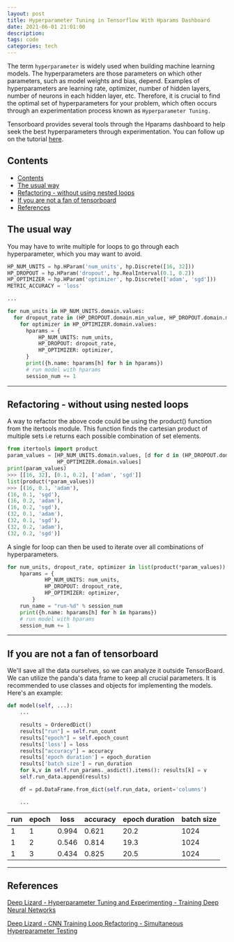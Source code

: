 ```yaml
---
layout: post
title: Hyperparameter Tuning in Tensorflow With Hparams Dashboard
date: 2021-06-01 21:01:00
description:
tags: code
categories: tech
---
```


The term `hyperparameter` is widely used when building machine learning models. The hyperparameters are those parameters on which other parameters, such as model weights and bias, depend. Examples of hyperparameters are learning rate, optimizer, number of hidden layers, number of neurons in each hidden layer, etc. Therefore, it is crucial to find the optimal set of hyperparameters for your problem, which often occurs through an experimentation process known as `Hyperparameter Tuning.`

Tensorboard provides several tools through the Hparams dashboard to help seek the best hyperparameters through experimentation. You can follow up on the tutorial [here](https://www.tensorflow.org/tensorboard/hyperparameter_tuning_with_hparams).

## Contents

- [Contents](#contents)
- [The usual way](#the-usual-way)
- [Refactoring - without using nested loops](#refactoring---without-using-nested-loops)
- [If you are not a fan of tensorboard](#if-you-are-not-a-fan-of-tensorboard)
- [References](#references)

## The usual way

You may have to write multiple for loops to go through each hyperparameter, which you may want to avoid.

```python
HP_NUM_UNITS = hp.HParam('num_units', hp.Discrete([16, 32]))
HP_DROPOUT = hp.HParam('dropout', hp.RealInterval(0.1, 0.2))
HP_OPTIMIZER = hp.HParam('optimizer', hp.Discrete(['adam', 'sgd']))
METRIC_ACCURACY = 'loss'

...

for num_units in HP_NUM_UNITS.domain.values:
  for dropout_rate in (HP_DROPOUT.domain.min_value, HP_DROPOUT.domain.max_value):
    for optimizer in HP_OPTIMIZER.domain.values:
      hparams = {
          HP_NUM_UNITS: num_units,
          HP_DROPOUT: dropout_rate,
          HP_OPTIMIZER: optimizer,
      }
      print({h.name: hparams[h] for h in hparams})
      # run model with hparams
      session_num += 1
```

---

## Refactoring - without using nested loops

A way to refactor the above code could be using the product() function from the itertools module. This function finds the cartesian product of multiple sets i.e returns each possible combination of set elements.

```python
from itertools import product
param_values = [HP_NUM_UNITS.domain.values, [d for d in (HP_DROPOUT.domain.min_value, HP_DROPOUT.domain.max_value)],
                HP_OPTIMIZER.domain.values]
print(param_values)
>>> [[16, 32], [0.1, 0.2], ['adam', 'sgd']]
list(product(*param_values))
>>> [(16, 0.1, 'adam'),
(16, 0.1, 'sgd'),
(16, 0.2, 'adam'),
(16, 0.2, 'sgd'),
(32, 0.1, 'adam'),
(32, 0.1, 'sgd'),
(32, 0.2, 'adam'),
(32, 0.2, 'sgd')]
```

A single for loop can then be used to iterate over all combinations of hyperparameters.

```python
for num_units, dropout_rate, optimizer in list(product(*param_values)):
	hparams = {
	        HP_NUM_UNITS: num_units,
	        HP_DROPOUT: dropout_rate,
	        HP_OPTIMIZER: optimizer,
	    }
	run_name = "run-%d" % session_num
	print({h.name: hparams[h] for h in hparams})
	# run model with hparams
	session_num += 1
```

---

## If you are not a fan of tensorboard

We'll save all the data ourselves, so we can analyze it outside TensorBoard. We can utilize the panda's data frame to keep all crucial parameters. It is recommended to use classes and objects for implementing the models. Here's an example:

```python
def model(self, ...):
    ...

    results = OrderedDict()
    results["run"] = self.run_count
    results["epoch"] = self.epoch_count
    results['loss'] = loss
    results["accuracy"] = accuracy
    results['epoch duration'] = epoch_duration
    results['batch size'] = run_duration
    for k,v in self.run_params._asdict().items(): results[k] = v
    self.run_data.append(results)

    df = pd.DataFrame.from_dict(self.run_data, orient='columns')

    ...
```

| run | epoch | loss  | accuracy | epoch duration | batch size |
| --- | ----- | ----- | -------- | -------------- | ---------- |
| 1   | 1     | 0.994 | 0.621    | 20.2           | 1024       |
| 1   | 2     | 0.546 | 0.814    | 19.3           | 1024       |
| 1   | 3     | 0.434 | 0.825    | 20.5           | 1024       |

---

## References

[Deep Lizard - Hyperparameter Tuning and Experimenting - Training Deep Neural Networks](https://deeplizard.com/learn/video/ycxulUVoNbk)

[Deep Lizard - CNN Training Loop Refactoring - Simultaneous Hyperparameter Testing](https://deeplizard.com/learn/video/ozpv_peZ894)
